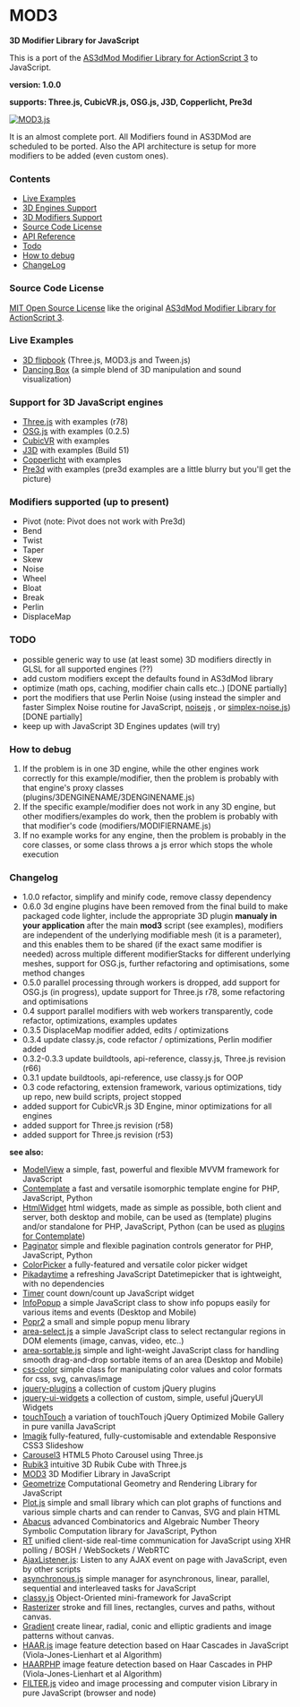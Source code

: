 # MOD3

**3D Modifier Library for JavaScript**

This is a port of the [AS3dMod Modifier Library for ActionScript 3](http://code.google.com/p/as3dmod/) to JavaScript.

**version: 1.0.0**

**supports: Three.js, CubicVR.js, OSG.js, J3D, Copperlicht, Pre3d**

[![MOD3.js](/flipbook2.png)](https://foo123.github.io/examples/flipbook3/)

It is an almost complete port. All Modifiers found in AS3DMod are scheduled to be ported.
Also the API architecture is setup for more modifiers to be added (even custom ones).


### Contents

* [Live Examples](#live-examples)
* [3D Engines Support](#support-for-3d-javascript-engines)
* [3D Modifiers Support](#modifiers-supported-up-to-present)
* [Source Code License](#source-code-license)
* [API Reference](/api-reference.md)
* [Todo](#todo)
* [How to debug](#how-to-debug)
* [ChangeLog](#changelog)


### Source Code License

[MIT Open Source License](http://opensource.org/licenses/mit-license.php) like the original [AS3dMod Modifier Library for ActionScript 3](http://code.google.com/p/as3dmod/).

### Live Examples

* [3D flipbook](https://foo123.github.io/examples/flipbook3/) (Three.js, MOD3.js and Tween.js)
* [Dancing Box](https://foo123.github.io/examples/dancing-box/)  (a simple blend of 3D manipulation and sound visualization)


### Support for 3D JavaScript engines

* [Three.js](https://github.com/mrdoob/three.js/) with examples (r78)
* [OSG.js](https://github.com/cedricpinson/osgjs) with examples (0.2.5)
* [CubicVR](https://github.com/cjcliffe/CubicVR.js/) with examples
* [J3D](https://github.com/drojdjou/J3D) with examples (Build 51)
* [Copperlicht](https://github.com/Sebmaster/copperlicht) with examples
* [Pre3d](https://github.com/deanm/pre3d) with examples (pre3d examples are a little blurry but you'll get the picture)



### Modifiers supported (up to present)
* Pivot (note: Pivot does not work with Pre3d)
* Bend
* Twist
* Taper
* Skew
* Noise
* Wheel
* Bloat
* Break
* Perlin
* DisplaceMap


### TODO
* possible generic way to use (at least some) 3D modifiers directly in GLSL for all supported engines (??)
* add custom modifiers except the defaults found in AS3dMod library
* optimize (math ops, caching, modifier chain calls etc..) [DONE partially]
* port the modifiers that use Perlin Noise (using instead the simpler and faster Simplex Noise routine for JavaScript, [noisejs](https://github.com/josephg/noisejs) , or [simplex-noise.js](https://github.com/jwagner/simplex-noise.js)) [DONE partially]
* keep up with JavaScript 3D Engines updates (will try)


### How to debug
1. If the problem is in one 3D engine, while the other engines work correctly for this example/modifier, then the problem is probably with that engine's proxy classes (plugins/3DENGINENAME/3DENGINENAME.js)
2. If the specific example/modifier does not work in any 3D engine, but other modifiers/examples do work, then the problem is probably with that modifier's code (modifiers/MODIFIERNAME.js)
3. If no example works for any engine, then the problem is probably in the core classes, or some class throws a js error which stops the whole execution


### Changelog
* 1.0.0 refactor, simplify and minify code, remove classy dependency
* 0.6.0  3d engine plugins have been removed from the final build to make packaged code lighter, include the appropriate 3D plugin **manualy in your application** after the main **mod3** script (see examples), modifiers are independent of the underlying modifiable mesh (it is a parameter), and this enables them to be shared (if the exact same modifier is needed) across multiple different modifierStacks for different underlying meshes, support for OSG.js, further refactoring and optimisations, some method changes
* 0.5.0  parallel processing through workers is dropped, add support for OSG.js (in progress), update support for Three.js r78, some refactoring and optimisations
* 0.4  support parallel modifiers with web workers transparently, code refactor, optimizations, examples updates
* 0.3.5  DisplaceMap modifier added, edits / optimizations
* 0.3.4  update classy.js, code refactor / optimizations, Perlin modifier added
* 0.3.2-0.3.3  update buildtools, api-reference, classy.js, Three.js revision (r66)
* 0.3.1  update buildtools, api-reference, use classy.js for OOP
* 0.3  code refactoring, extension framework, various optimizations, tidy up repo, new build scripts, project stopped
* added support for CubicVR.js 3D Engine, minor optimizations for all engines
* added support for Three.js revision (r58)
* added support for Three.js revision (r53)


**see also:**

* [ModelView](https://github.com/foo123/modelview.js) a simple, fast, powerful and flexible MVVM framework for JavaScript
* [Contemplate](https://github.com/foo123/Contemplate) a fast and versatile isomorphic template engine for PHP, JavaScript, Python
* [HtmlWidget](https://github.com/foo123/HtmlWidget) html widgets, made as simple as possible, both client and server, both desktop and mobile, can be used as (template) plugins and/or standalone for PHP, JavaScript, Python (can be used as [plugins for Contemplate](https://github.com/foo123/Contemplate/blob/master/src/js/plugins/plugins.txt))
* [Paginator](https://github.com/foo123/Paginator)  simple and flexible pagination controls generator for PHP, JavaScript, Python
* [ColorPicker](https://github.com/foo123/ColorPicker) a fully-featured and versatile color picker widget
* [Pikadaytime](https://github.com/foo123/Pikadaytime) a refreshing JavaScript Datetimepicker that is ightweight, with no dependencies
* [Timer](https://github.com/foo123/Timer) count down/count up JavaScript widget
* [InfoPopup](https://github.com/foo123/InfoPopup) a simple JavaScript class to show info popups easily for various items and events (Desktop and Mobile)
* [Popr2](https://github.com/foo123/Popr2) a small and simple popup menu library
* [area-select.js](https://github.com/foo123/area-select.js) a simple JavaScript class to select rectangular regions in DOM elements (image, canvas, video, etc..)
* [area-sortable.js](https://github.com/foo123/area-sortable.js) simple and light-weight JavaScript class for handling smooth drag-and-drop sortable items of an area (Desktop and Mobile)
* [css-color](https://github.com/foo123/css-color) simple class for manipulating color values and color formats for css, svg, canvas/image
* [jquery-plugins](https://github.com/foo123/jquery-plugins) a collection of custom jQuery plugins
* [jquery-ui-widgets](https://github.com/foo123/jquery-ui-widgets) a collection of custom, simple, useful jQueryUI Widgets
* [touchTouch](https://github.com/foo123/touchTouch) a variation of touchTouch jQuery Optimized Mobile Gallery in pure vanilla JavaScript
* [Imagik](https://github.com/foo123/Imagik) fully-featured, fully-customisable and extendable Responsive CSS3 Slideshow
* [Carousel3](https://github.com/foo123/Carousel3) HTML5 Photo Carousel using Three.js
* [Rubik3](https://github.com/foo123/Rubik3) intuitive 3D Rubik Cube with Three.js
* [MOD3](https://github.com/foo123/MOD3) 3D Modifier Library in JavaScript
* [Geometrize](https://github.com/foo123/Geometrize) Computational Geometry and Rendering Library for JavaScript
* [Plot.js](https://github.com/foo123/Plot.js) simple and small library which can plot graphs of functions and various simple charts and can render to Canvas, SVG and plain HTML
* [Abacus](https://github.com/foo123/Abacus) advanced Combinatorics and Algebraic Number Theory Symbolic Computation library for JavaScript, Python
* [RT](https://github.com/foo123/RT) unified client-side real-time communication for JavaScript using XHR polling / BOSH / WebSockets / WebRTC
* [AjaxListener.js](https://github.com/foo123/AjaxListener.js): Listen to any AJAX event on page with JavaScript, even by other scripts
* [asynchronous.js](https://github.com/foo123/asynchronous.js) simple manager for asynchronous, linear, parallel, sequential and interleaved tasks for JavaScript
* [classy.js](https://github.com/foo123/classy.js) Object-Oriented mini-framework for JavaScript
* [Rasterizer](https://github.com/foo123/Rasterizer) stroke and fill lines, rectangles, curves and paths, without canvas.
* [Gradient](https://github.com/foo123/Gradient) create linear, radial, conic and elliptic gradients and image patterns without canvas.
* [HAAR.js](https://github.com/foo123/HAAR.js) image feature detection based on Haar Cascades in JavaScript (Viola-Jones-Lienhart et al Algorithm)
* [HAARPHP](https://github.com/foo123/HAARPHP) image feature detection based on Haar Cascades in PHP (Viola-Jones-Lienhart et al Algorithm)
* [FILTER.js](https://github.com/foo123/FILTER.js) video and image processing and computer vision Library in pure JavaScript (browser and node)

